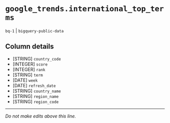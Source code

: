 # `google_trends.international_top_terms`
`bq-1` | `bigquery-public-data`

## Column details
* [STRING]    `country_code`
* [INTEGER]   `score`
* [INTEGER]   `rank`
* [STRING]    `term`
* [DATE]      `week`
* [DATE]      `refresh_date`
* [STRING]    `country_name`
* [STRING]    `region_name`
* [STRING]    `region_code`

-------------------------------------------------------------------------------
*Do not make edits above this line.*
